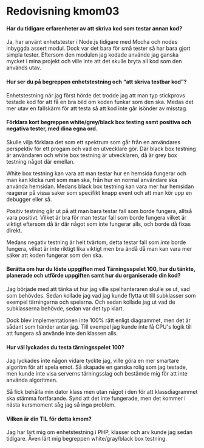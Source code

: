---
---
Redovisning kmom03
=========================

#### Har du tidigare erfarenheter av att skriva kod som testar annan kod?

Ja, har använt enhetstester i Node.js tidigare med Mocha och nodes inbyggda assert modul.
Dock var det bara för små tester så har bara gjort simpla tester. Eftersom den modulen jag kodade använde jag ganska mycket i mina projekt och ville inte att det skulle bryta all kod som den används utav.


#### Hur ser du på begreppen enhetstestning och “att skriva testbar kod”?

Enhetstestning när jag först hörde det trodde jag att man typ stickprovs testade kod för att få en bra bild om koden funkar som den ska.
Medas det mer utav en fallskärm för att testa så att kod inte går isönder av misstag.


#### Förklara kort begreppen white/grey/black box testing samt positiva och negativa tester, med dina egna ord.

Skulle vilja förklara det som ett spektrum som går från en användares perspektiv för ett progam och vad en utvecklare gör.
Där black box testning är användaren och white box testning är utvecklaren, då är grey box testning något där emellan.

White box testning kan vara att man testar hur en hemsida fungerar och man kan klicka runt som man ska, från hur en normal användare ska använda hemsidan.
Medans black box testning kan vara mer hur hemsidan reagerar på vissa saker som specifikt knapp event och att man kör upp en debugger eller så.

Positiv testning går ut på att man bara testar fall som borde fungera, alltså vara positivt. Vilket är bra för man testar fall som borde fungera vilket är viktigt eftersom då är där något som inte fungerar alls, och borde då fixas direkt.

Medans negativ testning är helt tvärtom, detta testar fall som *inte* borde fungera, vilket är inte riktigt lika viktigt men bra ändå då man kan vara mer säker att koden fungerar som den ska.



#### Berätta om hur du löste uppgiften med Tärningsspelet 100, hur du tänkte, planerade och utförde uppgiften samt hur du organiserade din kod?

Jag började med att tänka ut hur jag ville spelhanteraren skulle se ut, vad som behövdes.
Sedan kollade jag vad jag kunde flytta ut till subklasser som exempel tärningarna och spelarna.
Och sedan kollade jag ut vad de subklasserna behövde, sedan var det typ klart.

Dock blev implementationen inte 100% rätt enligt diagrammet, men det är sådant som händer antar jag.
Till exempel jag kunde inte få CPU's logik till att fungera så använde inte den klassen alls.


#### Hur väl lyckades du testa tärningsspelet 100?

Jag lyckades inte någon vidare tyckte jag, ville göra en mer smartare algoritm för att spela emot.
Så skapade en ganska rolig som jag testade, men kunde inte visa serverns tärningsslag och bestämde mig för att inte använda algoritmen.

Så fick behålla min dator klass men utan något i den för att klassdiagrammet ska stämma fortfarande.
Synd att det inte fungerade, men det kommer i nästa kursmoment såg jag så inga problem.


#### Vilken är din TIL för detta kmom?

Jag har lärt mig om enhetstestning i PHP, klasser och arv kunde jag sedan tidigare.
Även lärt mig begreppen white/gray/black box testning.
